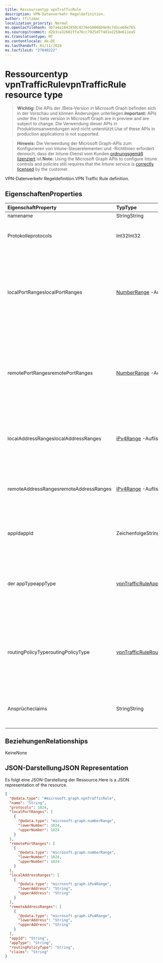 ```yaml
---
title: Ressourcentyp vpnTrafficRule
description: VPN-Datenverkehr Regeldefinition.
author: tfitzmac
localization_priority: Normal
ms.openlocfilehash: 4b7a4a1841850c0276e50068b9e9c7d1ce69e765
ms.sourcegitcommit: d2b3ca32602ffa76cc7925d7f4d1e2258e611ea5
ms.translationtype: MT
ms.contentlocale: de-DE
ms.lasthandoff: 01/11/2019
ms.locfileid: "27840222"
---
```

# <a name="vpntrafficrule-resource-type"></a><span data-ttu-id="0814f-103">Ressourcentyp vpnTrafficRule</span><span class="sxs-lookup"><span data-stu-id="0814f-103">vpnTrafficRule resource type</span></span>

> <span data-ttu-id="0814f-104">**Wichtig:** Die APIs der /Beta-Version in Microsoft Graph befinden sich in der Vorschau und können Änderungen unterliegen.</span><span class="sxs-lookup"><span data-stu-id="0814f-104">**Important:** APIs under the / beta version in Microsoft Graph are in preview and are subject to change.</span></span> <span data-ttu-id="0814f-105">Die Verwendung dieser APIs in Produktionsanwendungen wird nicht unterstützt.</span><span class="sxs-lookup"><span data-stu-id="0814f-105">Use of these APIs in production applications is not supported.</span></span>

> <span data-ttu-id="0814f-106">**Hinweis:** Die Verwendung der Microsoft Graph-APIs zum Konfigurieren von Intune-Steuerelementen und -Richtlinien erfordert dennoch, dass der Intune-Dienst vom Kunden [ordnungsgemäß lizenziert](https://go.microsoft.com/fwlink/?linkid=839381) ist.</span><span class="sxs-lookup"><span data-stu-id="0814f-106">**Note:** Using the Microsoft Graph APIs to configure Intune controls and policies still requires that the Intune service is [correctly licensed](https://go.microsoft.com/fwlink/?linkid=839381) by the customer.</span></span>

<span data-ttu-id="0814f-107">VPN-Datenverkehr Regeldefinition.</span><span class="sxs-lookup"><span data-stu-id="0814f-107">VPN Traffic Rule definition.</span></span>
## <a name="properties"></a><span data-ttu-id="0814f-108">Eigenschaften</span><span class="sxs-lookup"><span data-stu-id="0814f-108">Properties</span></span>
|<span data-ttu-id="0814f-109">Eigenschaft</span><span class="sxs-lookup"><span data-stu-id="0814f-109">Property</span></span>|<span data-ttu-id="0814f-110">Typ</span><span class="sxs-lookup"><span data-stu-id="0814f-110">Type</span></span>|<span data-ttu-id="0814f-111">Beschreibung</span><span class="sxs-lookup"><span data-stu-id="0814f-111">Description</span></span>|
|:---|:---|:---|
|<span data-ttu-id="0814f-112">name</span><span class="sxs-lookup"><span data-stu-id="0814f-112">name</span></span>|<span data-ttu-id="0814f-113">String</span><span class="sxs-lookup"><span data-stu-id="0814f-113">String</span></span>|<span data-ttu-id="0814f-114">Name.</span><span class="sxs-lookup"><span data-stu-id="0814f-114">Name.</span></span>|
|<span data-ttu-id="0814f-115">Protokolle</span><span class="sxs-lookup"><span data-stu-id="0814f-115">protocols</span></span>|<span data-ttu-id="0814f-116">Int32</span><span class="sxs-lookup"><span data-stu-id="0814f-116">Int32</span></span>|<span data-ttu-id="0814f-117">Protokolle (0 – 255).</span><span class="sxs-lookup"><span data-stu-id="0814f-117">Protocols (0-255).</span></span> <span data-ttu-id="0814f-118">Gültige Werte zwischen 0 und 255</span><span class="sxs-lookup"><span data-stu-id="0814f-118">Valid values 0 to 255</span></span>|
|<span data-ttu-id="0814f-119">localPortRanges</span><span class="sxs-lookup"><span data-stu-id="0814f-119">localPortRanges</span></span>|<span data-ttu-id="0814f-120">[NumberRange](../resources/intune-deviceconfig-numberrange.md) -Auflistung</span><span class="sxs-lookup"><span data-stu-id="0814f-120">[numberRange](../resources/intune-deviceconfig-numberrange.md) collection</span></span>|<span data-ttu-id="0814f-121">Lokaler Portbereich kann nur bei Protokoll entweder TCP oder UDP (6 oder 17) festgelegt werden.</span><span class="sxs-lookup"><span data-stu-id="0814f-121">Local port range can be set only when protocol is either TCP or UDP (6 or 17).</span></span> <span data-ttu-id="0814f-122">Diese Collection darf maximal 500 Elemente enthalten.</span><span class="sxs-lookup"><span data-stu-id="0814f-122">This collection can contain a maximum of 500 elements.</span></span>|
|<span data-ttu-id="0814f-123">remotePortRanges</span><span class="sxs-lookup"><span data-stu-id="0814f-123">remotePortRanges</span></span>|<span data-ttu-id="0814f-124">[NumberRange](../resources/intune-deviceconfig-numberrange.md) -Auflistung</span><span class="sxs-lookup"><span data-stu-id="0814f-124">[numberRange](../resources/intune-deviceconfig-numberrange.md) collection</span></span>|<span data-ttu-id="0814f-125">Remote Portbereich kann nur bei Protokoll entweder TCP oder UDP (6 oder 17) festgelegt werden.</span><span class="sxs-lookup"><span data-stu-id="0814f-125">Remote port range can be set only when protocol is either TCP or UDP (6 or 17).</span></span> <span data-ttu-id="0814f-126">Diese Collection darf maximal 500 Elemente enthalten.</span><span class="sxs-lookup"><span data-stu-id="0814f-126">This collection can contain a maximum of 500 elements.</span></span>|
|<span data-ttu-id="0814f-127">localAddressRanges</span><span class="sxs-lookup"><span data-stu-id="0814f-127">localAddressRanges</span></span>|<span data-ttu-id="0814f-128">[iPv4Range](../resources/intune-shared-ipv4range.md) -Auflistung</span><span class="sxs-lookup"><span data-stu-id="0814f-128">[iPv4Range](../resources/intune-shared-ipv4range.md) collection</span></span>|<span data-ttu-id="0814f-129">Lokale Adressbereich.</span><span class="sxs-lookup"><span data-stu-id="0814f-129">Local address range.</span></span> <span data-ttu-id="0814f-130">Diese Collection darf maximal 500 Elemente enthalten.</span><span class="sxs-lookup"><span data-stu-id="0814f-130">This collection can contain a maximum of 500 elements.</span></span>|
|<span data-ttu-id="0814f-131">remoteAddressRanges</span><span class="sxs-lookup"><span data-stu-id="0814f-131">remoteAddressRanges</span></span>|<span data-ttu-id="0814f-132">[iPv4Range](../resources/intune-shared-ipv4range.md) -Auflistung</span><span class="sxs-lookup"><span data-stu-id="0814f-132">[iPv4Range](../resources/intune-shared-ipv4range.md) collection</span></span>|<span data-ttu-id="0814f-133">Remote-Adressbereichs.</span><span class="sxs-lookup"><span data-stu-id="0814f-133">Remote address range.</span></span> <span data-ttu-id="0814f-134">Diese Collection darf maximal 500 Elemente enthalten.</span><span class="sxs-lookup"><span data-stu-id="0814f-134">This collection can contain a maximum of 500 elements.</span></span>|
|<span data-ttu-id="0814f-135">appId</span><span class="sxs-lookup"><span data-stu-id="0814f-135">appId</span></span>|<span data-ttu-id="0814f-136">Zeichenfolge</span><span class="sxs-lookup"><span data-stu-id="0814f-136">String</span></span>|<span data-ttu-id="0814f-137">App-Bezeichner, wenn diese Regel Datenverkehr durch eine app ausgelöst wird.</span><span class="sxs-lookup"><span data-stu-id="0814f-137">App identifier, if this traffic rule is triggered by an app.</span></span>|
|<span data-ttu-id="0814f-138">der appType</span><span class="sxs-lookup"><span data-stu-id="0814f-138">appType</span></span>|[<span data-ttu-id="0814f-139">vpnTrafficRuleAppType</span><span class="sxs-lookup"><span data-stu-id="0814f-139">vpnTrafficRuleAppType</span></span>](../resources/intune-deviceconfig-vpntrafficruleapptype.md)|<span data-ttu-id="0814f-140">App-Typ, wenn diese Regel Datenverkehr durch eine app ausgelöst wird.</span><span class="sxs-lookup"><span data-stu-id="0814f-140">App type, if this traffic rule is triggered by an app.</span></span> <span data-ttu-id="0814f-141">Mögliche Werte sind: `none`, `desktop` und `universal`.</span><span class="sxs-lookup"><span data-stu-id="0814f-141">Possible values are: `none`, `desktop`, `universal`.</span></span>|
|<span data-ttu-id="0814f-142">routingPolicyType</span><span class="sxs-lookup"><span data-stu-id="0814f-142">routingPolicyType</span></span>|[<span data-ttu-id="0814f-143">vpnTrafficRuleRoutingPolicyType</span><span class="sxs-lookup"><span data-stu-id="0814f-143">vpnTrafficRuleRoutingPolicyType</span></span>](../resources/intune-deviceconfig-vpntrafficruleroutingpolicytype.md)|<span data-ttu-id="0814f-144">Wenn gibt an, ob aktivieren Split-tunneling auf diese Route ausgelöst, app.</span><span class="sxs-lookup"><span data-stu-id="0814f-144">When app triggered, indicates whether to enable split tunneling along this route.</span></span> <span data-ttu-id="0814f-145">Mögliche Werte sind: `none`, `splitTunnel` und `forceTunnel`.</span><span class="sxs-lookup"><span data-stu-id="0814f-145">Possible values are: `none`, `splitTunnel`, `forceTunnel`.</span></span>|
|<span data-ttu-id="0814f-146">Ansprüche</span><span class="sxs-lookup"><span data-stu-id="0814f-146">claims</span></span>|<span data-ttu-id="0814f-147">String</span><span class="sxs-lookup"><span data-stu-id="0814f-147">String</span></span>|<span data-ttu-id="0814f-148">Ansprüche im Zusammenhang mit dieser Regel Datenverkehr.</span><span class="sxs-lookup"><span data-stu-id="0814f-148">Claims associated with this traffic rule.</span></span>|

## <a name="relationships"></a><span data-ttu-id="0814f-149">Beziehungen</span><span class="sxs-lookup"><span data-stu-id="0814f-149">Relationships</span></span>
<span data-ttu-id="0814f-150">Keine</span><span class="sxs-lookup"><span data-stu-id="0814f-150">None</span></span>
## <a name="json-representation"></a><span data-ttu-id="0814f-151">JSON-Darstellung</span><span class="sxs-lookup"><span data-stu-id="0814f-151">JSON Representation</span></span>
<span data-ttu-id="0814f-152">Es folgt eine JSON-Darstellung der Ressource.</span><span class="sxs-lookup"><span data-stu-id="0814f-152">Here is a JSON representation of the resource.</span></span>
<!-- {
  "blockType": "resource",
  "@odata.type": "microsoft.graph.vpnTrafficRule"
}
-->
``` json
{
  "@odata.type": "#microsoft.graph.vpnTrafficRule",
  "name": "String",
  "protocols": 1024,
  "localPortRanges": [
    {
      "@odata.type": "microsoft.graph.numberRange",
      "lowerNumber": 1024,
      "upperNumber": 1024
    }
  ],
  "remotePortRanges": [
    {
      "@odata.type": "microsoft.graph.numberRange",
      "lowerNumber": 1024,
      "upperNumber": 1024
    }
  ],
  "localAddressRanges": [
    {
      "@odata.type": "microsoft.graph.iPv4Range",
      "lowerAddress": "String",
      "upperAddress": "String"
    }
  ],
  "remoteAddressRanges": [
    {
      "@odata.type": "microsoft.graph.iPv4Range",
      "lowerAddress": "String",
      "upperAddress": "String"
    }
  ],
  "appId": "String",
  "appType": "String",
  "routingPolicyType": "String",
  "claims": "String"
}
```





